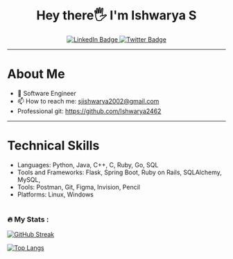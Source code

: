 
<div align="center">
  <h1>Hey there🖐 I'm Ishwarya S </h1>  
 </div>


<div id="badges"  align="center">
  <a href="https://www.linkedin.com/in/ishwarya-s-093b67200/">
    <img src="https://img.shields.io/badge/LinkedIn-blue?style=for-the-badge&logo=linkedin&logoColor=white"   alt="LinkedIn Badge"/>
  </a>
  
  <a href="https://twitter.com/sjishwarya">
    <img src="https://img.shields.io/badge/Twitter-blue?style=for-the-badge&logo=twitter&logoColor=white"  alt="Twitter Badge"/>
  </a>
</div>

<!--<div  align="center">
<img src="https://komarev.com/ghpvc/?username=your-github-username&style=flat-square&color=blue"   alt=""/>
</div> -->

<hr>

### <h1>About Me</h1> 

- 🌱 Software Engineer
- 📫 How to reach me: sjishwarya2002@gmail.com
- Professional git: https://github.com/Ishwarya2462
<hr>

### <h1>Technical Skills</h1>

- Languages:             Python, Java, C++, C, Ruby, Go, SQL 
- Tools and Frameworks:  Flask, Spring Boot, Ruby on Rails, SQLAlchemy, MySQL,
- Tools:                 Postman, Git, Figma, Invision, Pencil
- Platforms:             Linux, Windows

<h1></h1>

### :fire: My Stats :

[![GitHub Streak](http://github-readme-streak-stats.herokuapp.com?user=Ishwarya246&theme=dark&background=000000)](https://git.io/streak-stats)

[![Top Langs](https://github-readme-stats.vercel.app/api/top-langs/?username=Ishwarya246&layout=compact&theme=vision-friendly-dark)](https://github.com/anuraghazra/github-readme-stats)
